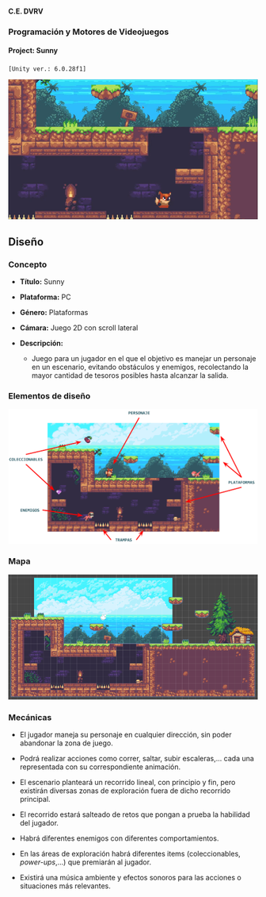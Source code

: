 #### C.E. DVRV

### Programación y Motores de Videojuegos

#### Project: Sunny

`[Unity ver.: 6.0.28f1]`

<center>

![Gameplay](Docs/gameplay.png)

</center>

## Diseño


### Concepto

- **Título:** Sunny

- **Plataforma:** PC

- **Género:** Plataformas

- **Cámara:** Juego 2D con scroll lateral

- **Descripción:**

  - Juego para un jugador en el que el objetivo es manejar un personaje en un escenario, evitando obstáculos y enemigos, recolectando la mayor cantidad de tesoros posibles hasta alcanzar la salida.


### Elementos de diseño

<center>

![Elementos de diseño](Docs/design.png)

</center>

### Mapa

<center>

![Mapa](Docs/map.png)

</center>

### Mecánicas

- El jugador maneja su personaje en cualquier dirección, sin poder abandonar la zona de juego.

- Podrá realizar acciones como correr, saltar, subir escaleras,... cada una representada con su correspondiente animación.

- El escenario planteará un recorrido lineal, con principio y fin, pero existirán diversas zonas de exploración fuera de dicho recorrido principal.

- El recorrido estará salteado de retos que pongan a prueba la habilidad del jugador.

- Habrá diferentes enemigos con diferentes comportamientos.

- En las áreas de exploración habrá diferentes items (coleccionables, _power-ups_,...) que premiarán al jugador.

- Existirá una música ambiente y efectos sonoros para las acciones o situaciones más relevantes.
